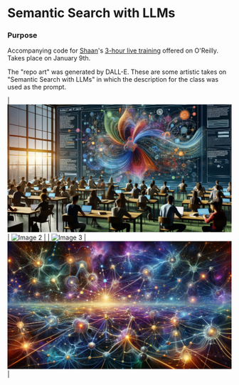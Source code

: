 # Semantic Search with LLMs

### Purpose

Accompanying code for [Shaan](https://www.shaankhosla.com)'s [3-hour live training](https://www.oreilly.com/live-events/semantic-search-with-llms/0790145045035/) offered on O'Reilly. Takes place on January 9th.

The "repo art" was generated by DALL-E. These are some artistic takes on "Semantic Search with LLMs" in which the description for the class was used as the prompt.

| ![Image 1](https://github.com/shaankhosla/semanticsearch/blob/main/art/1.png) | ![Image 2](https://github.com/shaankhosla/semanticsearch/blob/main/art/2.png) |
| ![Image 3](https://github.com/shaankhosla/semanticsearch/blob/main/art/3.png) | ![Image 4](https://github.com/shaankhosla/semanticsearch/blob/main/art/4.png) |
